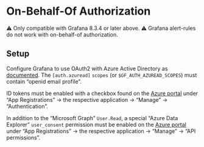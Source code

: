 # On-Behalf-Of Authorization

⚠️ Only compatible with Grafana 8.3.4 or later above.
⚠️ Grafana alert-rules do not work with on-behalf-of authorization.


## Setup

Configure Grafana to use OAuth2 with Azure Active Directory as [documented](https://grafana.com/docs/grafana/latest/auth/azuread/). The `[auth.azuread]` `scopes` (or `$GF_AUTH_AZUREAD_SCOPES`) must contain “openid email profile”.

ID tokens must be enabled with a checkbox found on the [Azure portal](https://portal.azure.com/) under “App Registrations” → the respective application → “Manage” → “Authentication”.

In addition to the “Microsoft Graph” `User.Read`, a special “Azure Data Explorer” `user_consent` permission must be enabled on the [Azure portal](https://portal.azure.com/)  under “App Registrations” → the respective application → “Manage” → “API permissions”.
